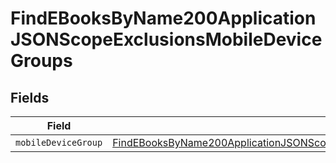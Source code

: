 # FindEBooksByName200ApplicationJSONScopeExclusionsMobileDeviceGroups


## Fields

| Field                                                                                                                                                                                                   | Type                                                                                                                                                                                                    | Required                                                                                                                                                                                                | Description                                                                                                                                                                                             |
| ------------------------------------------------------------------------------------------------------------------------------------------------------------------------------------------------------- | ------------------------------------------------------------------------------------------------------------------------------------------------------------------------------------------------------- | ------------------------------------------------------------------------------------------------------------------------------------------------------------------------------------------------------- | ------------------------------------------------------------------------------------------------------------------------------------------------------------------------------------------------------- |
| `mobileDeviceGroup`                                                                                                                                                                                     | [FindEBooksByName200ApplicationJSONScopeExclusionsMobileDeviceGroupsMobileDeviceGroup](../../models/operations/findebooksbyname200applicationjsonscopeexclusionsmobiledevicegroupsmobiledevicegroup.md) | :heavy_minus_sign:                                                                                                                                                                                      | N/A                                                                                                                                                                                                     |